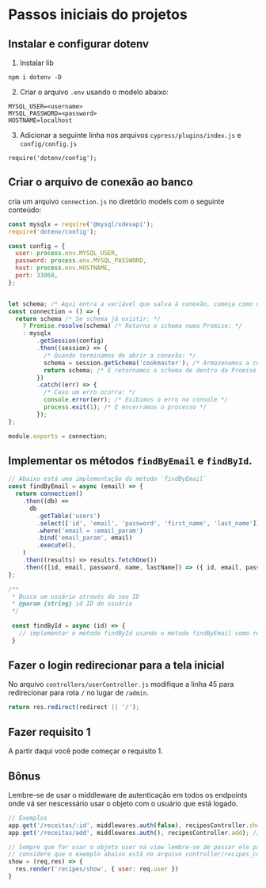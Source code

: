 # Passos iniciais do projetos

## Instalar e configurar dotenv

1. Instalar lib

```
npm i dotenv -D
```

2. Criar o arquivo `.env` usando o modelo abaixo:

```
MYSQL_USER=<username>
MYSQL_PASSWORD=<password>
HOSTNAME=localhost
```

3. Adicionar a seguinte linha nos arquivos `cypress/plugins/index.js` e `config/config.js`

```
require('dotenv/config');
```

## Criar o arquivo de conexão ao banco

cria um arquivo `connection.js` no diretório models com o seguinte conteúdo:

```js
const mysqlx = require('@mysql/xdevapi');
require('dotenv/config');

const config = {
  user: process.env.MYSQL_USER,
  password: process.env.MYSQL_PASSWORD,
  host: process.env.HOSTNAME,
  port: 33060,
};


let schema; /* Aqui entra a variável que salva à conexão, começa como undefined */
const connection = () => {
  return schema /* Se schema já existir: */
    ? Promise.resolve(schema) /* Retorna o schema numa Promise: */
    : mysqlx
        .getSession(config)
        .then((session) => {
          /* Quando terminamos de abrir a conexão: */
          schema = session.getSchema('cookmaster'); /* Armazenamos a conexão na variável `schema`*/
          return schema; /* E retornamos o schema de dentro da Promise */
        })
        .catch((err) => {
          /* Caso um erro ocorra: */
          console.error(err); /* Exibimos o erro no console */
          process.exit(1); /* E encerramos o processo */
        });
};

module.exports = connection;
```

## Implementar os métodos `findByEmail` e `findById`. 

```js
// Abaixo está uma implementação do método `findByEmail`
const findByEmail = async (email) => {
  return connection()
    .then((db) =>
      db
        .getTable('users')
        .select(['id', 'email', 'password', 'first_name', 'last_name'])
        .where('email = :email_param')
        .bind('email_param', email)
        .execute(),
    )
    .then((results) => results.fetchOne())
    .then(([id, email, password, name, lastName]) => ({ id, email, password, name, lastName }));
};

/**
 * Busca um usuário através do seu ID
 * @param {string} id ID do usuário
 */
 
 const findById = async (id) => {
   // implementar o método findById usando o método findByEmail como referência
 }
```

## Fazer o login redirecionar para a tela inicial

No arquivo `controllers/userController.js` modifique a linha 45 para redirecionar para rota `/` no lugar de `/admin`.

```js
return res.redirect(redirect || '/');
```

## Fazer requisito 1

A partir daqui você pode começar o requisito 1.

## Bônus

Lembre-se de usar o middleware de autenticação em todos os endpoints onde vá ser nescessário usar o objeto com o usuário que está logado.

```js
// Exemplos
app.get('/receitas/:id', middlewares.auth(false), recipesController.show); // pode ou não ter o usuário logado para acessar o middleware implementado em ecipesController.show
app.get('/receitas/add', middlewares.auth(), recipesController.add); // o usuário deve estar logado para acessar o middleware implementado em ecipesController.add.

// Sempre que for usar o objeto user na view lembre-se de passar ele para view usando o req.user
// considere que o exemplo abaixo está no arquivo controller/recipes_controller.js
show = (req,res) => {
  res.render('recipes/show', { user: req.user })
}
```
